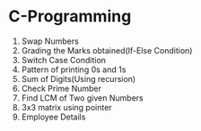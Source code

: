 # C-Programming

1) Swap Numbers
2) Grading the Marks obtained(If-Else Condition)
3) Switch Case Condition
4) Pattern of printing 0s and 1s
5) Sum of Digits(Using recursion)
6) Check Prime Number
7) Find LCM of Two given Numbers
8) 3x3 matrix using pointer
9) Employee Details
